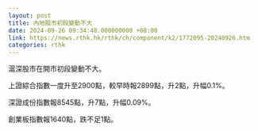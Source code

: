 ```yaml
---
layout: post
title: 內地股市初段變動不大
date: 2024-09-26 09:34:48.000000000 +08:00
link: https://news.rthk.hk/rthk/ch/component/k2/1772095-20240926.htm
categories: rthk
---
```


滬深股市在開市初段變動不大。

上證綜合指數一度升至2900點，較早時報2899點，升2點，升幅0.1%。

深證成份指數報8545點，升7點，升幅0.09%。

創業板指數報1640點，跌不足1點。
